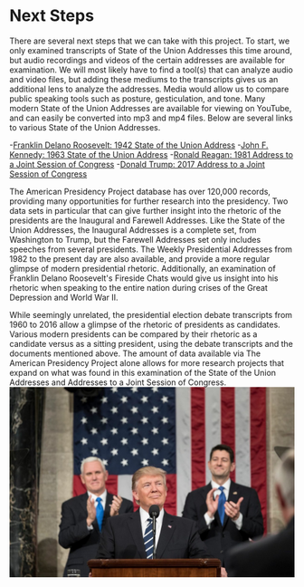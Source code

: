 # Next Steps

There are several next steps that we can take with this project. To start, we only examined transcripts of State of the Union Addresses this time around, but audio recordings and videos of the certain addresses are available for examination. We will most likely have to find a tool(s) that can analyze audio and video files, but adding these mediums to the transcripts gives us an additional lens to analyze the addresses. Media would allow us to compare public speaking tools such as posture, gesticulation, and tone. Many modern State of the Union Addresses are available for viewing on YouTube, and can easily be converted into mp3 and mp4 files. Below are several links to various State of the Union Addresses.

-[Franklin Delano Roosevelt: 1942 State of the Union Address](https://www.youtube.com/watch?v=7ENJEfarEjg)
-[John F. Kennedy: 1963 State of the Union Address](https://www.youtube.com/watch?v=ZbL5MIfjqmU)
-[Ronald Reagan: 1981 Address to a Joint Session of Congress](https://www.youtube.com/watch?v=sS-CuAv1DCY)
-[Donald Trump: 2017 Address to a Joint Session of Congress](https://www.youtube.com/watch?v=YvRmQz525PA)

The American Presidency Project database has over 120,000 records, providing many opportunities for further research into the presidency. Two data sets in particular that can give further insight into the rhetoric of the presidents are the Inaugural and Farewell Addresses. Like the State of the Union Addresses, the Inaugural Addresses is a complete set, from Washington to Trump, but the Farewell Addresses set only includes speeches from several presidents. The Weekly Presidential Addresses from 1982 to the present day are also available, and provide a more regular glimpse of modern presidential rhetoric. Additionally, an examination of Franklin Delano Roosevelt's Fireside Chats would give us insight into his rhetoric when speaking to the entire nation during crises of the Great Depression and World War II.

While seemingly unrelated, the presidential election debate transcripts from 1960 to 2016 allow a glimpse of the rhetoric of presidents as candidates. Various modern presidents can be compared by their rhetoric as a candidate versus as a sitting president, using the debate transcripts and the documents mentioned above. The amount of data available via The American Presidency Project alone allows for more research projects that expand on what was found in this examination of the State of the Union Addresses and Addresses to a Joint Session of Congress.
![Donald Trump's Address to a Joint Session of Congress, February 2017](docs\imgs\Trump_joint_session_of_congress.jpg)
